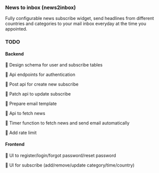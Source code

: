 ### News to inbox (news2inbox)

Fully configurable news subscribe widget, send headlines from different countries and categories to your mail inbox everyday at the time you appointed.

### TODO

#### Backend

:dart: Design schema for user and subscribe tables

:dart: Api endpoints for authentication

:dart: Post api for create new subscribe

:dart: Patch api to update subscribe

:dart: Prepare email template

:dart: Api to fetch news

:dart: Timer function to fetch news and send email automatically

:dart: Add rate limit

#### Frontend

:dart: UI to register/login/forgot password/reset password

:dart: UI for subscribe (add/remove/update category/time/country)
